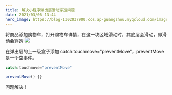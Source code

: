 ```yaml
---
title: 解决小程序弹出层滑动穿透问题
date: 2021/03/06 13:44
hero_image: https://blog-1302037900.cos.ap-guangzhou.myqcloud.com/images/covers/miniprogram.png
---
```


将商品添加购物车，打开购物车详情，在这一块区域滑动时，其底层会滑动，即滑动会穿透
![](https://img-blog.csdnimg.cn/20210306131452324.png?x-oss-process=image/watermark,type_ZmFuZ3poZW5naGVpdGk,shadow_10,text_aHR0cHM6Ly9ibG9nLmNzZG4ubmV0L3dlaXhpbl80NTc5MDU1NA==,size_10,color_FFFFFF,t_70)

在弹出层的上一级盒子添加 catch:touchmove="preventMove"，preventMove 是一个空事件。

```javascript
catch:touchmove="preventMove"

preventMove() {}
```

问题解决！
